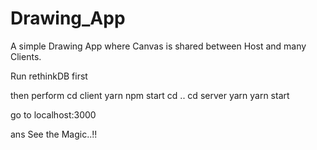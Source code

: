 # Drawing_App
A simple Drawing App where Canvas is shared between Host and many Clients.

Run rethinkDB first

then perform
cd client
yarn
npm start
cd ..
cd server
yarn
yarn start

go to localhost:3000

ans See the Magic..!!
